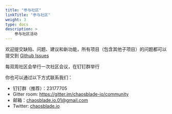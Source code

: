 ```yaml
---
title: "参与社区"
linkTitle: "参与社区"
weight: 3
type: docs
description: > 
    参与社区活动
---
```


欢迎提交缺陷、问题、建议和新功能，所有项目（包含其他子项目）的问题都可以提交到 [Github Issues](https://github.com/chaosblade-io/chaosblade/issues)

每双周社区会举行一次社区会议，在钉钉群举行

你也可以通过以下方式联系我们：

- 钉钉群（推荐）：23177705
- Gitter room: https://gitter.im/chaosblade-io/community
- 邮箱：[chaosblade.io.01@gmail.com](mailto:chaosblade.io.01@gmail.com)
- Twitter: [chaosblade.io](https://twitter.com/chaosblade.io)
